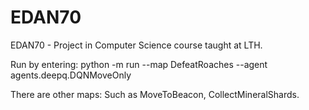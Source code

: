 # EDAN70
EDAN70 - Project in Computer Science course taught at LTH. 

Run by entering: python -m run --map DefeatRoaches --agent agents.deepq.DQNMoveOnly

There are other maps: Such as MoveToBeacon, CollectMineralShards.
